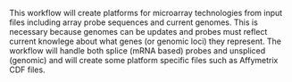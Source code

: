 This workflow will create platforms for microarray technologies from input files including array probe sequences and current genomes. This is necessary because genomes can be updates and probes must reflect current knowlege about what genes (or genomic loci) they represent. The workflow will handle both splice (mRNA based) probes and unspliced (genomic) and will create some platform specific files such as Affymetrix CDF files. 
